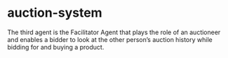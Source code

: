 # auction-system
The third agent is
the Facilitator Agent that plays the role of an auctioneer and enables a bidder to look at the other
person’s auction history while bidding for and buying a product.
